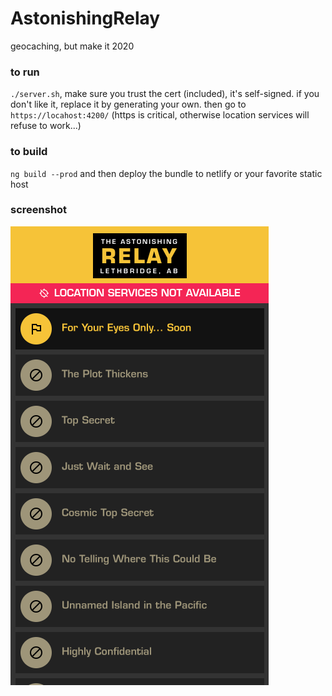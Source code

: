 # AstonishingRelay
geocaching, but make it 2020

### to run
`./server.sh`, make sure you trust the cert (included), it's self-signed. if you don't like it, replace it by generating your own.
then go to `https://locahost:4200/` (https is critical, otherwise location services will refuse to work...)

### to build
`ng build --prod` and then deploy the bundle to netlify or your favorite static host

### screenshot
![app screenshot](https://github.com/crabl/astonishing-relay/blob/master/screenshot.png?raw=true)
